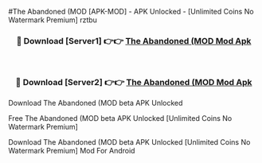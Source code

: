 #The Abandoned (MOD [APK-MOD] - APK Unlocked - [Unlimited Coins No Watermark Premium] rztbu



<div align="center">

<h3>🔴 Download [Server1] 👉👉 <a href="https://momento.my/?title=The_Abandoned_(MOD">The Abandoned (MOD Mod Apk</a></h3><br>

<h3>🔴 Download [Server2] 👉👉 <a href="https://momento.my/?title=The_Abandoned_(MOD">The Abandoned (MOD Mod Apk</a></h3>
</div>



Download The Abandoned (MOD beta APK Unlocked

Free The Abandoned (MOD beta APK Unlocked [Unlimited Coins No Watermark Premium]

Download The Abandoned (MOD beta APK Unlocked [Unlimited Coins No Watermark Premium] Mod For Android

